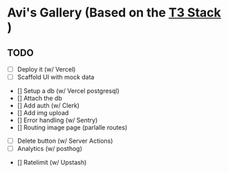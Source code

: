 # Avi's Gallery (Based on the [T3 Stack](https://create.t3.gg/en/introduction) )

## TODO

- [ ] Deploy it (w/ Vercel)
- [ ] Scaffold UI with mock data
- [] Setup a db (w/ Vercel postgresql)
- [] Attach the db
- [] Add auth (w/ Clerk)
- [] Add img upload
- [] Error handling (w/ Sentry)
- [] Routing image page (parlalle routes)
- [ ] Delete button (w/ Server Actions)
- [ ] Analytics (w/ posthog)
- [] Ratelimit (w/ Upstash)
